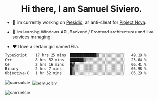 <h1 align="center">Hi there, I am Samuel Siviero.</h1>

- 🔭 I’m currently working on [Presidio](https://presidio.ac), an anti-cheat for [Project Nova](https://discord.gg/novafn).

- 🌱 I’m learning Windows API, Backend / Frontend architectures and live services managing.

- ❤️ I love a certain girl named Ella.

<!--START_SECTION:waka-->

```txt
TypeScript    17 hrs 25 mins  ████████████▒░░░░░░░░░░░░   49.18 %
C++           8 hrs 52 mins   ██████▒░░░░░░░░░░░░░░░░░░   25.04 %
C#            2 hrs 16 mins   █▓░░░░░░░░░░░░░░░░░░░░░░░   06.41 %
Binary        2 hrs 7 mins    █▒░░░░░░░░░░░░░░░░░░░░░░░   05.98 %
Objective-C   1 hr 52 mins    █▒░░░░░░░░░░░░░░░░░░░░░░░   05.29 %
```

<!--END_SECTION:waka-->

<p><img align="left" src="https://github-readme-stats.vercel.app/api/top-langs?username=samuelsiv&show_icons=true&locale=en&layout=compact&theme=radical" alt="samuelsiv" /></p>

<p>&nbsp;<img align="center" src="https://github-readme-stats.vercel.app/api?username=samuelsiv&show_icons=true&locale=en&theme=radical" alt="samuelsiv" /></p>
<p align="left"> <img src="https://komarev.com/ghpvc/?username=samuelsiv&label=Profile%20views&color=0e75b6&style=flat" alt="samuelsiv" /> </p>

